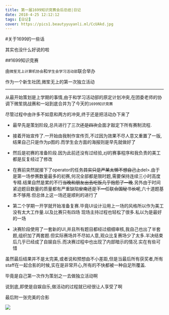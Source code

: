 ```yaml
---
title: 第一届1699知识竞赛会后总结|日记
date: 2018-4-25 12:12:12
tags: [日记]
cover: https://pics1.beautyyuyanli.ml/CcUAkd.jpg
---
```




#关于1699的一些话

其实也没什么好说的啦

##1699知识竞赛

由`微笙无上计算机协会`和`学生会学习活动部`联合举办

作为一个新生社团,微笙无上的第一次独立活动

***

从最开始策划是上学期的事情,由于和学习活动部的原定计划冲突,在团委老师的协调下微笙挑战赛和一站到底合并为了今天的`1699知识竞赛`

尽管过程中由许多不如意和两方的冲突,终于还是把活动办下来了

* 最早先是策划阶段,总共进行了三次<del>还是四次</del>会面才敲定下所有赛制流程.

* 接着开始宣传了.一开始由我制作宣传页,不过因为效果不尽人意又重置了一版,结果自己只是作为p图的.而学生会方面的海报则是早先就做好了

* 然后是初赛的准备阶段.因为此前还没有过经验,zjl的赛事程序和我负责的美工都是反复经过了修改

* 在赛前突然就接下了operator的任务<del>其实只是严某太懒不想自己上</del>del>.由于是第一场参赛数量最多的初赛,何况全部都是限时题,需要保持连续三小时高度专精.结果自然是累的不行<del>当晚和朋友出去吃饭几乎抱怨了一晚</del>.另外由于时间紧迫题目数量的质量都有严重缺陷<del>安南还是下一任联合国秘书长呢</del>,六十道题基本不够用.但总体上这一场还是顺利的进行了

* 第二个学期一开学就开始准备复赛.毕竟UI设计沿用上一场的风格所以作为美工没有太大工作量.以及比赛只有四场 现场主持过程也轻松了很多.私以为是最好的一场

* 决赛阶段使用了一套新的UI,并且所有题目都经过细细审核,我自己也出了半套题,组织加了两套题.但实际赛场并不尽如人意,观众比复赛场少了太多.半决结束后几乎已经成了自娱自乐.而决赛过程中也出现了内部暗示的情况.实在有些可惜

虽然最后结果并不是太完美,或者说和预想由不小差距,但是当最后所有获奖者,所有staff在一起合影的时候,实在是非常开心,所有的不快都被一种自足所覆盖.

毕竟是自己第一次作为策划之一去做独立活动啊

说到底,即使是自娱自乐,做活动的过程就已经很让人享受了啊

最后附一张完美的合影

![](https://pics1.beautyyuyanli.ml/CcUAkd.jpg)
